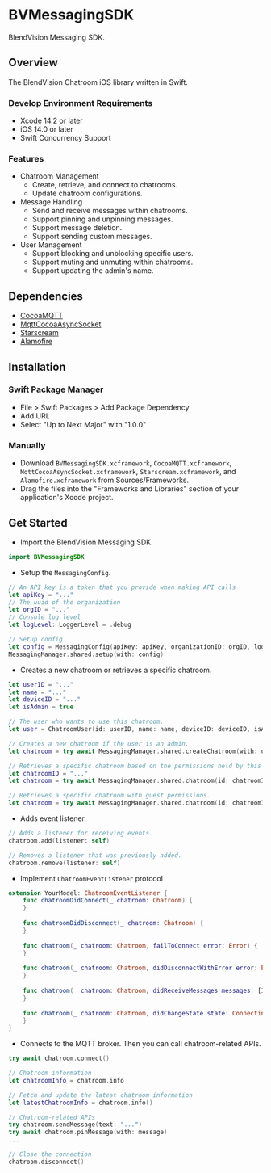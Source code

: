 # BVMessagingSDK

BlendVision Messaging SDK.

## Overview

The BlendVision Chatroom iOS library written in Swift. 

### Develop Environment Requirements
- Xcode 14.2 or later
- iOS 14.0 or later
- Swift Concurrency Support

### Features
- Chatroom Management
    - Create, retrieve, and connect to chatrooms.
    - Update chatroom configurations.
- Message Handling
    - Send and receive messages within chatrooms.
    - Support pinning and unpinning messages.
    - Support message deletion.
    - Support sending custom messages.
- User Management
    - Support blocking and unblocking specific users.
    - Support muting and unmuting within chatrooms.
    - Support updating the admin's name.

## Dependencies
- [CocoaMQTT](https://github.com/emqx/CocoaMQTT)
- [MqttCocoaAsyncSocket](https://github.com/leeway1208/MqttCocoaAsyncSocket)
- [Starscream](https://github.com/daltoniam/Starscream)
- [Alamofire](https://github.com/Alamofire/Alamofire)

## Installation
### Swift Package Manager
- File > Swift Packages > Add Package Dependency
- Add URL
- Select "Up to Next Major" with "1.0.0"

### Manually 
- Download `BVMessagingSDK.xcframework`, `CocoaMQTT.xcframework`, `MqttCocoaAsyncSocket.xcframework`, `Starscream.xcframework`, and `Alamofire.xcframework` from Sources/Frameworks. 
- Drag the files into the "Frameworks and Libraries" section of your application's Xcode project.

## Get Started

- Import the BlendVision Messaging SDK.
```swift
import BVMessagingSDK
```

- Setup the `MessagingConfig`.
```swift
// An API key is a token that you provide when making API calls
let apiKey = "..."
// The uuid of the organization
let orgID = "..."
// Console log level
let logLevel: LoggerLevel = .debug

// Setup config
let config = MessagingConfig(apiKey: apiKey, organizationID: orgID, logLevel: logLevel)
MessagingManager.shared.setup(with: config)
```

- Creates a new chatroom or retrieves a specific chatroom.
```swift
let userID = "..."
let name = "..."
let deviceID = "..."
let isAdmin = true

// The user who wants to use this chatroom.
let user = ChatroomUser(id: userID, name: name, deviceID: deviceID, isAdmin: isAdmin)

// Creates a new chatroom if the user is an admin.
let chatroom = try await MessagingManager.shared.createChatroom(with: user)

// Retrieves a specific chatroom based on the permissions held by this user.
let chatroomID = "..."
let chatroom = try await MessagingManager.shared.chatroom(id: chatroomID, with: user)

// Retrieves a specific chatroom with guest permissions.
let chatroom = try await MessagingManager.shared.chatroom(id: chatroomID)
```

- Adds event listener.
```swift
// Adds a listener for receiving events.
chatroom.add(listener: self)

// Removes a listener that was previously added.
chatroom.remove(listener: self)
```

- Implement `ChatroomEventListener` protocol
```swift
extension YourModel: ChatroomEventListener {
    func chatroomDidConnect(_ chatroom: Chatroom) {
    }
    
    func chatroomDidDisconnect(_ chatroom: Chatroom) {
    }
    
    func chatroom(_ chatroom: Chatroom, failToConnect error: Error) {
    }
    
    func chatroom(_ chatroom: Chatroom, didDisconnectWithError error: Error) {
    }
    
    func chatroom(_ chatroom: Chatroom, didReceiveMessages messages: [InteractionMessage]) {
    }
    
    func chatroom(_ chatroom: Chatroom, didChangeState state: ConnectingState) {
    }
}
```

- Connects to the MQTT broker. Then you can call chatroom-related APIs.
```swift
try await chatroom.connect()

// Chatroom information
let chatroomInfo = chatroom.info

// Fetch and update the latest chatroom information
let latestChatroomInfo = chatroom.info()

// Chatroom-related APIs
try chatroom.sendMessage(text: "...")
try await chatroom.pinMessage(with: message)
...

// Close the connection
chatroom.disconnect()
```
